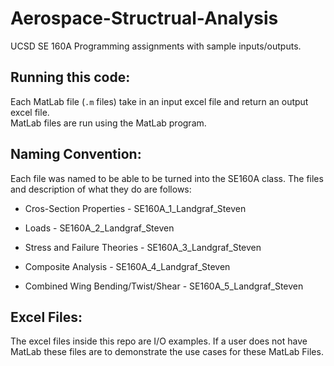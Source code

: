 # Aerospace-Structrual-Analysis
UCSD SE 160A Programming assignments with sample inputs/outputs.

## Running this code:  
Each MatLab file (`.m` files) take in an input excel file and return an output excel file.  
MatLab files are run using the MatLab program.  

## Naming Convention:  
Each file was named to be able to be turned into the SE160A class. The files and description of what they do are follows:  

 *  Cros-Section Properties - SE160A_1_Landgraf_Steven

 *  Loads - SE160A_2_Landgraf_Steven

 *  Stress and Failure Theories - SE160A_3_Landgraf_Steven

 *  Composite Analysis - SE160A_4_Landgraf_Steven

 *  Combined Wing Bending/Twist/Shear - SE160A_5_Landgraf_Steven
 
 ## Excel Files:
 The excel files inside this repo are I/O examples. If a user does not have MatLab these files are to demonstrate the use cases for these MatLab Files.
